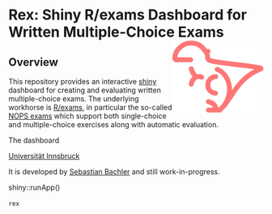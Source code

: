 # Rex: Shiny R/exams Dashboard for Written Multiple-Choice Exams <img src="https://raw.githubusercontent.com/guesswho1234/Rex/main/www/logo.svg" align="right" alt="Rex logo" width="180" />

## Overview

This repository provides an interactive [shiny](https://shiny.posit.co/) dashboard
for creating and evaluating written multiple-choice exams. The underlying workhorse
is [R/exams](https://www.R-exams.org/), in particular the so-called
[NOPS exams](https://www.R-exams.org/tutorials/exams2nops/) which support both
single-choice and multiple-choice exercises along with automatic evaluation.

The dashboard

[Universität Innsbruck](https://www.uibk.ac.at/)

It is developed by [Sebastian Bachler](https://www.uibk.ac.at/ibf/team/bachler.html.en)
and still work-in-progress.



shiny::runApp()

`rex`
